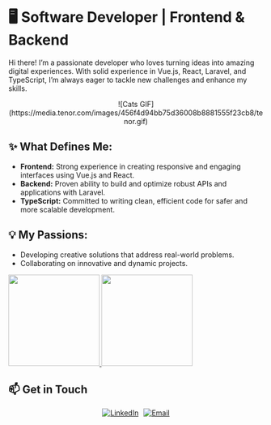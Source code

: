 # 🖥️ Software Developer | Frontend & Backend

Hi there! I’m a passionate developer who loves turning ideas into amazing digital experiences. With solid experience in Vue.js, React, Laravel, and TypeScript, I’m always eager to tackle new challenges and enhance my skills.

<div style="text-align: center;">
  ![Cats GIF](https://media.tenor.com/images/456f4d94bb75d36008b8881555f23cb8/tenor.gif)
</div>

## ✨ What Defines Me:

- **Frontend:** Strong experience in creating responsive and engaging interfaces using Vue.js and React.
- **Backend:** Proven ability to build and optimize robust APIs and applications with Laravel.
- **TypeScript:** Committed to writing clean, efficient code for safer and more scalable development.

## 💡 My Passions:

- Developing creative solutions that address real-world problems.
- Collaborating on innovative and dynamic projects.

<div>
  <a href="https://github.com/ssp1999">
    <img loading="lazy" height="180em" src="https://github-readme-stats.vercel.app/api/top-langs/?username=ssp1999&layout=compact&langs_count=7&theme=dracula"/>
    <img loading="lazy" height="180em" src="https://github-readme-stats.vercel.app/api?username=ssp1999&show_icons=true&theme=dracula&include_all_commits=true&count_private=true"/>
  </a>
</div>

## 📫 Get in Touch

<div style="display: flex; justify-content: center;">
  <a href="https://www.linkedin.com/in/shakyraportes">
    <img src="https://img.shields.io/badge/LinkedIn-0077B5?style=for-the-badge&logo=linkedin&logoColor=white" alt="LinkedIn">
  </a>
  <a href="mailto:shakyra.portes@gmail.com" style="margin-left: 10px;">
    <img src="https://img.shields.io/badge/Email-FF0000?style=for-the-badge&logo=gmail&logoColor=white" alt="Email">
  </a>
</div>

